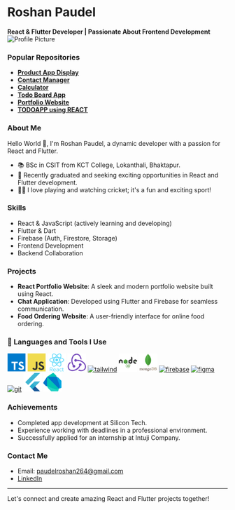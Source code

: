 # Roshan Paudel

**React & Flutter Developer | Passionate About Frontend Development**
![Profile Picture](https://4kwallpapers.com/images/wallpapers/eat-sleep-code-repeat-black-background-programmer-quotes-3840x2160-5947.png)
### Popular Repositories

- **[Product App Display](https://github.com/rohit4545454545/Product-App-Display)**
- **[Contact Manager](https://github.com/rohit4545454545/Contact-Manager)**
- **[Calculator](https://github.com/rohit4545454545/Calculator)**
- **[Todo Board App](https://github.com/rohit4545454545/TodoBoardApp)**
- **[Portfolio Website](https://github.com/rohit4545454545/Roshan-s-Portfolio-Website)**
- **[TODOAPP using REACT](https://github.com/rohit4545454545/TODOAPP-using-REACT)**

### About Me

Hello World 👋, I'm Roshan Paudel, a dynamic developer with a passion for React and Flutter.

- 📚 BSc in CSIT from KCT College, Lokanthali, Bhaktapur.
- 💼 Recently graduated and seeking exciting opportunities in React and Flutter development.
- 🏃️‍♂️ I love playing and watching cricket; it's a fun and exciting sport!

### Skills

- React & JavaScript (actively learning and developing)
- Flutter & Dart
- Firebase (Auth, Firestore, Storage)
- Frontend Development
- Backend Collaboration

### Projects

- **React Portfolio Website**: A sleek and modern portfolio website built using React.
- **Chat Application**: Developed using Flutter and Firebase for seamless communication.
- **Food Ordering Website**: A user-friendly interface for online food ordering.

### 🚀 Languages and Tools I Use

<p>
<a target="_blank" href="https://raw.githubusercontent.com/devicons/devicon/master/icons/typescript/typescript-original.svg" style="display: inline-block;"><img src="https://raw.githubusercontent.com/devicons/devicon/master/icons/typescript/typescript-original.svg" alt="typescript" width="42" height="42" /></a>
<a target="_blank" href="https://raw.githubusercontent.com/devicons/devicon/master/icons/javascript/javascript-original.svg" style="display: inline-block;"><img src="https://raw.githubusercontent.com/devicons/devicon/master/icons/javascript/javascript-original.svg" alt="javascript" width="42" height="42" /></a>
<a target="_blank" href="https://raw.githubusercontent.com/devicons/devicon/master/icons/react/react-original-wordmark.svg" style="display: inline-block;"><img src="https://raw.githubusercontent.com/devicons/devicon/master/icons/react/react-original-wordmark.svg" alt="react" width="42" height="42" /></a>
<a target="_blank" href="https://raw.githubusercontent.com/devicons/devicon/master/icons/redux/redux-original.svg" style="display: inline-block;"><img src="https://raw.githubusercontent.com/devicons/devicon/master/icons/redux/redux-original.svg" alt="redux" width="42" height="42" /></a>
<a target="_blank" href="https://www.vectorlogo.zone/logos/tailwindcss/tailwindcss-icon.svg" style="display: inline-block;"><img src="https://www.vectorlogo.zone/logos/tailwindcss/tailwindcss-icon.svg" alt="tailwind" width="42" height="42" /></a>
<a target="_blank" href="https://raw.githubusercontent.com/devicons/devicon/master/icons/nodejs/nodejs-original-wordmark.svg" style="display: inline-block;"><img src="https://raw.githubusercontent.com/devicons/devicon/master/icons/nodejs/nodejs-original-wordmark.svg" alt="nodejs" width="42" height="42" /></a>
<a target="_blank" href="https://raw.githubusercontent.com/devicons/devicon/master/icons/mongodb/mongodb-original-wordmark.svg" style="display: inline-block;"><img src="https://raw.githubusercontent.com/devicons/devicon/master/icons/mongodb/mongodb-original-wordmark.svg" alt="mongodb" width="42" height="42" /></a>
<a target="_blank" href="https://www.vectorlogo.zone/logos/firebase/firebase-icon.svg" style="display: inline-block;"><img src="https://www.vectorlogo.zone/logos/firebase/firebase-icon.svg" alt="firebase" width="42" height="42" /></a>
<a target="_blank" href="https://www.vectorlogo.zone/logos/figma/figma-icon.svg" style="display: inline-block;"><img src="https://www.vectorlogo.zone/logos/figma/figma-icon.svg" alt="figma" width="42" height="42" /></a>
<a target="_blank" href="https://www.vectorlogo.zone/logos/git-scm/git-scm-icon.svg" style="display: inline-block;"><img src="https://www.vectorlogo.zone/logos/git-scm/git-scm-icon.svg" alt="git" width="42" height="42" /></a>
<a target="_blank" href="https://raw.githubusercontent.com/devicons/devicon/master/icons/flutter/flutter-original.svg" style="display: inline-block;"><img src="https://raw.githubusercontent.com/devicons/devicon/master/icons/flutter/flutter-original.svg" alt="flutter" width="42" height="42" /></a>
<a target="_blank" href="https://raw.githubusercontent.com/devicons/devicon/master/icons/dart/dart-original.svg" style="display: inline-block;"><img src="https://raw.githubusercontent.com/devicons/devicon/master/icons/dart/dart-original.svg" alt="dart" width="42" height="42" /></a>
</p>

### Achievements

- Completed app development at Silicon Tech.
- Experience working with deadlines in a professional environment.
- Successfully applied for an internship at Intuji Company.

### Contact Me

- Email: paudelroshan264@gmail.com
- [LinkedIn](https://www.linkedin.com/in/roshan-paudel-ab9526198/)

---

Let's connect and create amazing React and Flutter projects together!
